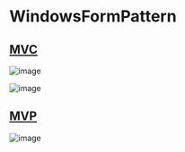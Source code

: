 # WindowsFormPattern

## [MVC](WinFormPatternDemo/WinFormMVC/)
![image](https://user-images.githubusercontent.com/20264622/110500169-e29a2480-8133-11eb-80c0-ebee365e7909.png)

![image](https://user-images.githubusercontent.com/20264622/110500189-e6c64200-8133-11eb-8abb-fa7477371129.png)


## [MVP](WinFormPatternDemo/WinFormMVP/) 

![image](https://user-images.githubusercontent.com/20264622/109277297-1df24480-7852-11eb-9801-3ba08b3da650.png)
